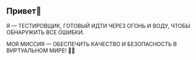 ## Привет🤗
Я — ТЕСТИРОВЩИК, ГОТОВЫЙ ИДТИ ЧЕРЕЗ ОГОНЬ И ВОДУ, ЧТОБЫ ОБНАРУЖИТЬ ВСЕ ОШИБКИ.

МОЯ МИССИЯ — ОБЕСПЕЧИТЬ КАЧЕСТВО И БЕЗОПАСНОСТЬ В ВИРТУАЛЬНОМ МИРЕ! 🦹‍♀️
